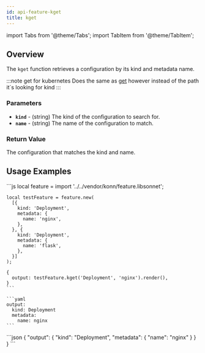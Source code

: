 ```yaml
---
id: api-feature-kget
title: kget
---
```


import Tabs from '@theme/Tabs';
import TabItem from '@theme/TabItem';

## Overview
The `kget` function retrieves a configuration by its kind and metadata name.

:::note get for kubernetes
Does the same as [get](api-feature-get) however instead of the path it`s looking for kind
:::
### Parameters
- **`kind`** - (string) The kind of the configuration to search for.
- **`name`** - (string) The name of the configuration to match.


### Return Value
The configuration that matches the kind and name.
## Usage Examples

<Tabs>
    <TabItem value="jsonnet" label="Jsonnet" default>
    ```js
    local feature = import '../../vendor/konn/feature.libsonnet';

    local testFeature = feature.new(
      [{
        kind: 'Deployment',
        metadata: {
          name: 'nginx',
        },
      }, {
        kind: 'Deployment',
        metadata: {
          name: 'flask',
        },
      }]
    );

    {
      output: testFeature.kget('Deployment', 'nginx').render(),
    }
    ```
  </TabItem>
  <TabItem value="yaml" label="YAML Output">

    ```yaml
    output:
      kind: Deployment
      metadata:
        name: nginx
    ```
  </TabItem>
  <TabItem value="json" label="JSON Output">
    ```json
    {
       "output": {
          "kind": "Deployment",
          "metadata": {
             "name": "nginx"
          }
       }
    }
    ```  
    </TabItem>
</Tabs>
